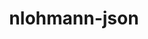 ---
title: "nlohmann-json"
layout: cache
categories: [package, develop-2024-04-21]
meta: {"versions": ["3.11.2"], "compilers": ["gcc@=10.3.0", "gcc@=7.3.1"], "oss": ["amzn2", "sle_hpc15"], "platforms": ["linux"], "targets": ["aarch64", "neoverse_n1", "x86_64_v4"], "stacks": ["aws-isc-aarch64", "e4s-cray-sles", "root"], "num_specs": 3, "num_specs_by_stack": {"aws-isc-aarch64": 2, "root": 3, "e4s-cray-sles": 1}}
spec_details: [{"hash": "pkrfnryqncmks5ohnr5poloeyqssvuhj", "compiler": "gcc@=7.3.1", "versions": ["3.11.2"], "os": "amzn2", "platform": "linux", "target": "neoverse_n1", "variants": ["build_system=cmake", "build_type=Release", "generator=make", "~ipo", "+multiple_headers"], "stacks": ["aws-isc-aarch64", "root"], "size": "-", "tarball": "https://binaries.spack.io/releases/develop-2024-04-21/build_cache/linux-amzn2-neoverse_n1/gcc-7.3.1/nlohmann-json-3.11.2/linux-amzn2-neoverse_n1-gcc-7.3.1-nlohmann-json-3.11.2-pkrfnryqncmks5ohnr5poloeyqssvuhj.spack"}, {"hash": "grqkwhfwmwkz4pqifpbarurp3mflc2i4", "compiler": "gcc@=7.3.1", "versions": ["3.11.2"], "os": "amzn2", "platform": "linux", "target": "aarch64", "variants": ["build_system=cmake", "build_type=Release", "generator=make", "~ipo", "+multiple_headers"], "stacks": ["aws-isc-aarch64", "root"], "size": "-", "tarball": "https://binaries.spack.io/releases/develop-2024-04-21/build_cache/linux-amzn2-aarch64/gcc-7.3.1/nlohmann-json-3.11.2/linux-amzn2-aarch64-gcc-7.3.1-nlohmann-json-3.11.2-grqkwhfwmwkz4pqifpbarurp3mflc2i4.spack"}, {"hash": "gkamn4hohtms4cz5rzyhtde6zupglaak", "compiler": "gcc@=10.3.0", "versions": ["3.11.2"], "os": "sle_hpc15", "platform": "linux", "target": "x86_64_v4", "variants": ["build_system=cmake", "build_type=Release", "generator=make", "~ipo", "+multiple_headers"], "stacks": ["e4s-cray-sles", "root"], "size": "-", "tarball": "https://binaries.spack.io/releases/develop-2024-04-21/build_cache/linux-sle_hpc15-x86_64_v4/gcc-10.3.0/nlohmann-json-3.11.2/linux-sle_hpc15-x86_64_v4-gcc-10.3.0-nlohmann-json-3.11.2-gkamn4hohtms4cz5rzyhtde6zupglaak.spack"}]
---